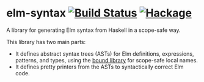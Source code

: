 # elm-syntax [![Build Status](https://travis-ci.com/folq/elm-syntax.svg?branch=master)](https://travis-ci.com/folq/elm-syntax) [![Hackage](https://img.shields.io/hackage/v/elm-syntax.svg)](https://hackage.haskell.org/package/elm-syntax)

A library for generating Elm syntax from Haskell in a scope-safe way.

This library has two main parts:

* It defines abstract syntax trees (ASTs) for Elm definitions, expressions, patterns,
and types, using the [bound library](http://hackage.haskell.org/package/bound)
for scope-safe local names.
* It defines pretty printers from the ASTs to syntactically correct Elm code.
